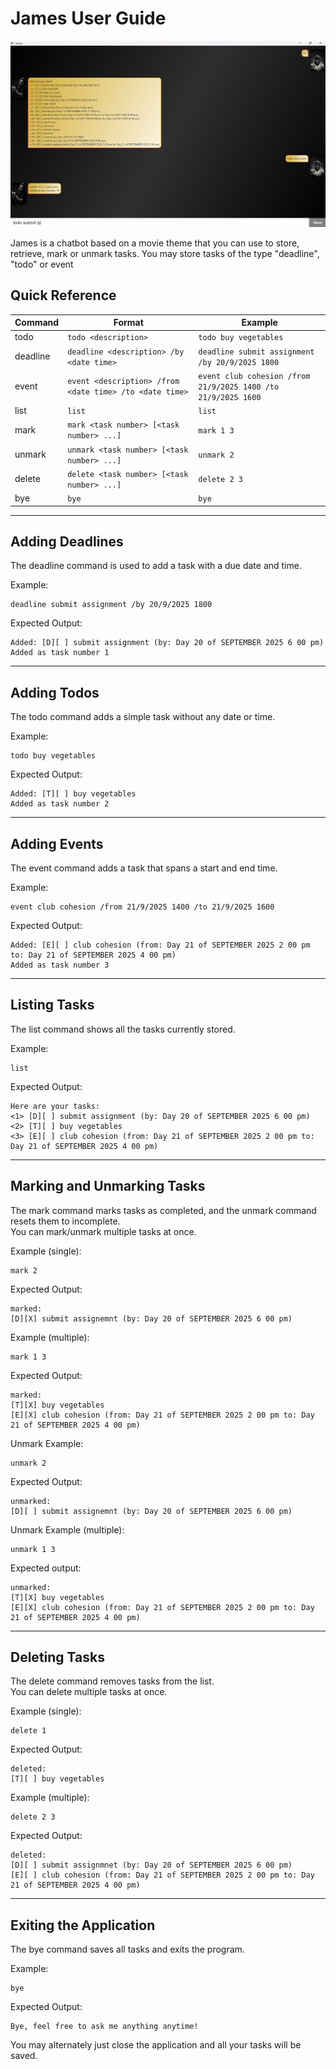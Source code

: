 # James User Guide

![img.png](Ui.png)

James is a chatbot based on a movie theme that you can use to store,
retrieve, mark or unmark tasks. You may store tasks of the type "deadline", "todo"
or event

## Quick Reference

| Command   | Format | Example                                                       |
|-----------|--------|---------------------------------------------------------------|
| todo | `todo <description>` | `todo buy vegetables`                                         |
| deadline | `deadline <description> /by <date time>` | `deadline submit assignment /by 20/9/2025 1800`               |
| event | `event <description> /from <date time> /to <date time>` | `event club cohesion /from 21/9/2025 1400 /to 21/9/2025 1600` |
| list | `list` | `list`                                                        |
| mark | `mark <task number> [<task number> ...]` | `mark 1 3`                                                    |
| unmark | `unmark <task number> [<task number> ...]` | `unmark 2`                                                    |
| delete | `delete <task number> [<task number> ...]` | `delete 2 3`                                                  |
| bye | `bye` | `bye`                                                         |

---


## Adding Deadlines

The deadline command is used to add a task with a due date and time.

Example:
```
deadline submit assignment /by 20/9/2025 1800
```

Expected Output:
```
Added: [D][ ] submit assignment (by: Day 20 of SEPTEMBER 2025 6 00 pm)
Added as task number 1
```

---

## Adding Todos

The todo command adds a simple task without any date or time.

Example:
```
todo buy vegetables
```

Expected Output:
```
Added: [T][ ] buy vegetables
Added as task number 2
```

---

## Adding Events

The event command adds a task that spans a start and end time.

Example:
```
event club cohesion /from 21/9/2025 1400 /to 21/9/2025 1600
```

Expected Output:
```
Added: [E][ ] club cohesion (from: Day 21 of SEPTEMBER 2025 2 00 pm to: Day 21 of SEPTEMBER 2025 4 00 pm)
Added as task number 3
```

---

## Listing Tasks

The list command shows all the tasks currently stored.

Example:
```
list
```

Expected Output:
```
Here are your tasks:
<1> [D][ ] submit assignment (by: Day 20 of SEPTEMBER 2025 6 00 pm)
<2> [T][ ] buy vegetables
<3> [E][ ] club cohesion (from: Day 21 of SEPTEMBER 2025 2 00 pm to: Day 21 of SEPTEMBER 2025 4 00 pm)
```

---

## Marking and Unmarking Tasks

The mark command marks tasks as completed, and the unmark command resets them to incomplete.  
You can mark/unmark multiple tasks at once.

Example (single):
```
mark 2
```
Expected Output:
```
marked:
[D][X] submit assignemnt (by: Day 20 of SEPTEMBER 2025 6 00 pm)
```

Example (multiple):
```
mark 1 3
```
Expected Output:
```
marked:
[T][X] buy vegetables
[E][X] club cohesion (from: Day 21 of SEPTEMBER 2025 2 00 pm to: Day 21 of SEPTEMBER 2025 4 00 pm)
```

Unmark Example:
```
unmark 2
```

Expected Output:
```
unmarked:
[D][ ] submit assignemnt (by: Day 20 of SEPTEMBER 2025 6 00 pm)
```
Unmark Example (multiple):

```
unmark 1 3
```
Expected output: 

```
unmarked:
[T][X] buy vegetables
[E][X] club cohesion (from: Day 21 of SEPTEMBER 2025 2 00 pm to: Day 21 of SEPTEMBER 2025 4 00 pm)
```

---

## Deleting Tasks

The delete command removes tasks from the list.  
You can delete multiple tasks at once.

Example (single):
```
delete 1
```
Expected Output:
```
deleted:
[T][ ] buy vegetables
```

Example (multiple):
```
delete 2 3
```
Expected Output:
```
deleted:
[D][ ] submit assignmnet (by: Day 20 of SEPTEMBER 2025 6 00 pm)
[E][ ] club cohesion (from: Day 21 of SEPTEMBER 2025 2 00 pm to: Day 21 of SEPTEMBER 2025 4 00 pm)
```

---

## Exiting the Application

The bye command saves all tasks and exits the program.

Example:
```
bye
```

Expected Output:
```
Bye, feel free to ask me anything anytime!
```
You may alternately just close the application and all your tasks will be saved.

